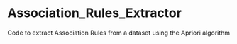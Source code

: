 # Association_Rules_Extractor
Code to extract Association Rules from a dataset using the Apriori algorithm
